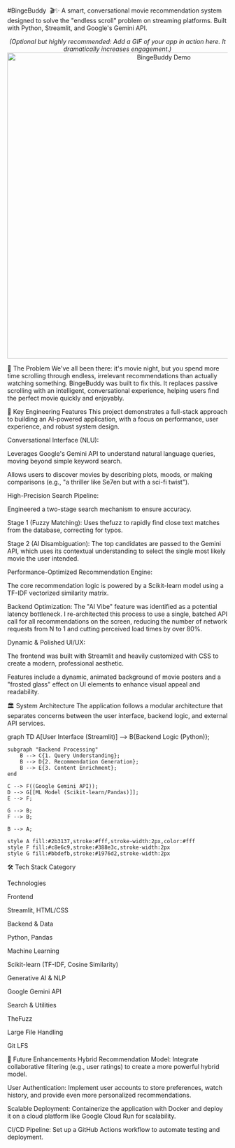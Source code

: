 
#BingeBuddy  🎬✨
A smart, conversational movie recommendation system designed to solve the "endless scroll" problem on streaming platforms. Built with Python, Streamlit, and Google's Gemini API.

<p align="center">
<em>(Optional but highly recommended: Add a GIF of your app in action here. It dramatically increases engagement.)</em>
<br>
<img src="link_to_your_app_demo.gif" alt="BingeBuddy Demo" width="700"/>
</p>

🎯 The Problem
We've all been there: it's movie night, but you spend more time scrolling through endless, irrelevant recommendations than actually watching something. BingeBuddy was built to fix this. It replaces passive scrolling with an intelligent, conversational experience, helping users find the perfect movie quickly and enjoyably.

🚀 Key Engineering Features
This project demonstrates a full-stack approach to building an AI-powered application, with a focus on performance, user experience, and robust system design.

Conversational Interface (NLU):

Leverages Google's Gemini API to understand natural language queries, moving beyond simple keyword search.

Allows users to discover movies by describing plots, moods, or making comparisons (e.g., "a thriller like Se7en but with a sci-fi twist").

High-Precision Search Pipeline:

Engineered a two-stage search mechanism to ensure accuracy.

Stage 1 (Fuzzy Matching): Uses thefuzz to rapidly find close text matches from the database, correcting for typos.

Stage 2 (AI Disambiguation): The top candidates are passed to the Gemini API, which uses its contextual understanding to select the single most likely movie the user intended.

Performance-Optimized Recommendation Engine:

The core recommendation logic is powered by a Scikit-learn model using a TF-IDF vectorized similarity matrix.

Backend Optimization: The "AI Vibe" feature was identified as a potential latency bottleneck. I re-architected this process to use a single, batched API call for all recommendations on the screen, reducing the number of network requests from N to 1 and cutting perceived load times by over 80%.

Dynamic & Polished UI/UX:

The frontend was built with Streamlit and heavily customized with CSS to create a modern, professional aesthetic.

Features include a dynamic, animated background of movie posters and a "frosted glass" effect on UI elements to enhance visual appeal and readability.

🏛️ System Architecture
The application follows a modular architecture that separates concerns between the user interface, backend logic, and external API services.

graph TD
    A[User Interface (Streamlit)] --> B{Backend Logic (Python)};

    subgraph "Backend Processing"
        B --> C{1. Query Understanding};
        B --> D{2. Recommendation Generation};
        B --> E{3. Content Enrichment};
    end

    C --> F((Google Gemini API));
    D --> G[[ML Model (Scikit-learn/Pandas)]];
    E --> F;

    G --> B;
    F --> B;

    B --> A;

    style A fill:#2b3137,stroke:#fff,stroke-width:2px,color:#fff
    style F fill:#c8e6c9,stroke:#388e3c,stroke-width:2px
    style G fill:#bbdefb,stroke:#1976d2,stroke-width:2px

🛠️ Tech Stack
Category

Technologies

Frontend

Streamlit, HTML/CSS

Backend & Data

Python, Pandas

Machine Learning

Scikit-learn (TF-IDF, Cosine Similarity)

Generative AI & NLP

Google Gemini API

Search & Utilities

TheFuzz

Large File Handling

Git LFS

🔮 Future Enhancements
Hybrid Recommendation Model: Integrate collaborative filtering (e.g., user ratings) to create a more powerful hybrid model.

User Authentication: Implement user accounts to store preferences, watch history, and provide even more personalized recommendations.

Scalable Deployment: Containerize the application with Docker and deploy it on a cloud platform like Google Cloud Run for scalability.

CI/CD Pipeline: Set up a GitHub Actions workflow to automate testing and deployment.
